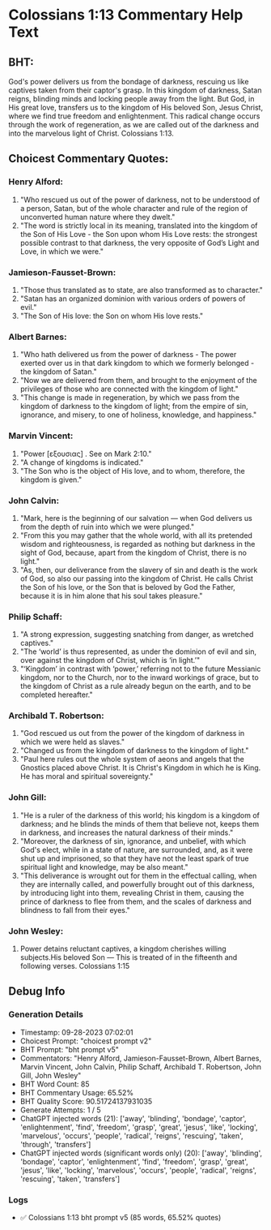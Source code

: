 # Colossians 1:13 Commentary Help Text

## BHT:
God's power delivers us from the bondage of darkness, rescuing us like captives taken from their captor's grasp. In this kingdom of darkness, Satan reigns, blinding minds and locking people away from the light. But God, in His great love, transfers us to the kingdom of His beloved Son, Jesus Christ, where we find true freedom and enlightenment. This radical change occurs through the work of regeneration, as we are called out of the darkness and into the marvelous light of Christ. Colossians 1:13.

## Choicest Commentary Quotes:
### Henry Alford:
1. "Who rescued us out of the power of darkness, not to be understood of a person, Satan, but of the whole character and rule of the region of unconverted human nature where they dwelt." 
2. "The word is strictly local in its meaning, translated into the kingdom of the Son of His Love - the Son upon whom His Love rests: the strongest possible contrast to that darkness, the very opposite of God’s Light and Love, in which we were."

### Jamieson-Fausset-Brown:
1. "Those thus translated as to state, are also transformed as to character."
2. "Satan has an organized dominion with various orders of powers of evil."
3. "The Son of His love: the Son on whom His love rests."

### Albert Barnes:
1. "Who hath delivered us from the power of darkness - The power exerted over us in that dark kingdom to which we formerly belonged - the kingdom of Satan."
2. "Now we are delivered from them, and brought to the enjoyment of the privileges of those who are connected with the kingdom of light."
3. "This change is made in regeneration, by which we pass from the kingdom of darkness to the kingdom of light; from the empire of sin, ignorance, and misery, to one of holiness, knowledge, and happiness."

### Marvin Vincent:
1. "Power [εξουσιας] . See on Mark 2:10." 
2. "A change of kingdoms is indicated." 
3. "The Son who is the object of His love, and to whom, therefore, the kingdom is given."

### John Calvin:
1. "Mark, here is the beginning of our salvation — when God delivers us from the depth of ruin into which we were plunged." 
2. "From this you may gather that the whole world, with all its pretended wisdom and righteousness, is regarded as nothing but darkness in the sight of God, because, apart from the kingdom of Christ, there is no light." 
3. "As, then, our deliverance from the slavery of sin and death is the work of God, so also our passing into the kingdom of Christ. He calls Christ the Son of his love, or the Son that is beloved by God the Father, because it is in him alone that his soul takes pleasure."

### Philip Schaff:
1. "A strong expression, suggesting snatching from danger, as wretched captives."
2. "The ‘world’ is thus represented, as under the dominion of evil and sin, over against the kingdom of Christ, which is ‘in light.’"
3. "‘Kingdom’ in contrast with ‘power,’ referring not to the future Messianic kingdom, nor to the Church, nor to the inward workings of grace, but to the kingdom of Christ as a rule already begun on the earth, and to be completed hereafter."

### Archibald T. Robertson:
1. "God rescued us out from the power of the kingdom of darkness in which we were held as slaves."
2. "Changed us from the kingdom of darkness to the kingdom of light."
3. "Paul here rules out the whole system of aeons and angels that the Gnostics placed above Christ. It is Christ's Kingdom in which he is King. He has moral and spiritual sovereignty."

### John Gill:
1. "He is a ruler of the darkness of this world; his kingdom is a kingdom of darkness; and he blinds the minds of them that believe not, keeps them in darkness, and increases the natural darkness of their minds."
2. "Moreover, the darkness of sin, ignorance, and unbelief, with which God's elect, while in a state of nature, are surrounded, and, as it were shut up and imprisoned, so that they have not the least spark of true spiritual light and knowledge, may be also meant."
3. "This deliverance is wrought out for them in the effectual calling, when they are internally called, and powerfully brought out of this darkness, by introducing light into them, revealing Christ in them, causing the prince of darkness to flee from them, and the scales of darkness and blindness to fall from their eyes."

### John Wesley:
1. Power detains reluctant captives, a kingdom cherishes willing subjects.His beloved Son — This is treated of in the fifteenth and following verses. Colossians 1:15


## Debug Info
### Generation Details
- Timestamp: 09-28-2023 07:02:01
- Choicest Prompt: "choicest prompt v2"
- BHT Prompt: "bht prompt v5"
- Commentators: "Henry Alford, Jamieson-Fausset-Brown, Albert Barnes, Marvin Vincent, John Calvin, Philip Schaff, Archibald T. Robertson, John Gill, John Wesley"
- BHT Word Count: 85
- BHT Commentary Usage: 65.52%
- BHT Quality Score: 90.51724137931035
- Generate Attempts: 1 / 5
- ChatGPT injected words (21):
	['away', 'blinding', 'bondage', 'captor', 'enlightenment', 'find', 'freedom', 'grasp', 'great', 'jesus', 'like', 'locking', 'marvelous', 'occurs', 'people', 'radical', 'reigns', 'rescuing', 'taken', 'through', 'transfers']
- ChatGPT injected words (significant words only) (20):
	['away', 'blinding', 'bondage', 'captor', 'enlightenment', 'find', 'freedom', 'grasp', 'great', 'jesus', 'like', 'locking', 'marvelous', 'occurs', 'people', 'radical', 'reigns', 'rescuing', 'taken', 'transfers']

### Logs
- ✅ Colossians 1:13 bht prompt v5 (85 words, 65.52% quotes)